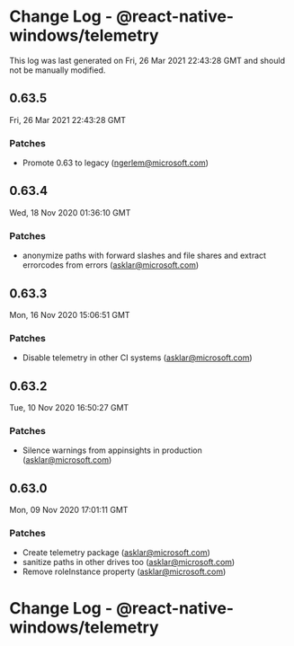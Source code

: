 # Change Log - @react-native-windows/telemetry

This log was last generated on Fri, 26 Mar 2021 22:43:28 GMT and should not be manually modified.

<!-- Start content -->

## 0.63.5

Fri, 26 Mar 2021 22:43:28 GMT

### Patches

- Promote 0.63 to legacy (ngerlem@microsoft.com)

## 0.63.4

Wed, 18 Nov 2020 01:36:10 GMT

### Patches

- anonymize paths with forward slashes and file shares and extract errorcodes from errors (asklar@microsoft.com)

## 0.63.3

Mon, 16 Nov 2020 15:06:51 GMT

### Patches

- Disable telemetry in other CI systems (asklar@microsoft.com)

## 0.63.2

Tue, 10 Nov 2020 16:50:27 GMT

### Patches

- Silence warnings from appinsights in production (asklar@microsoft.com)

## 0.63.0

Mon, 09 Nov 2020 17:01:11 GMT

### Patches

- Create telemetry package (asklar@microsoft.com)
- sanitize paths in other drives too (asklar@microsoft.com)
- Remove roleInstance property (asklar@microsoft.com)

# Change Log - @react-native-windows/telemetry
